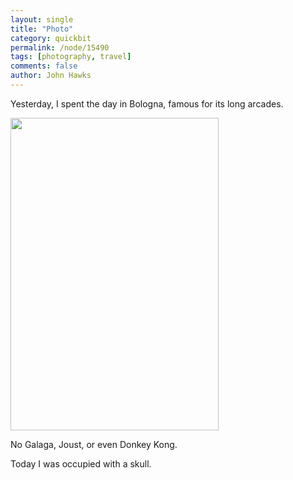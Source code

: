 ```yaml
---
layout: single 
title: "Photo" 
category: quickbit
permalink: /node/15490
tags: [photography, travel] 
comments: false 
author: John Hawks 
---
```


Yesterday, I spent the day in Bologna, famous for its long arcades. 

<div class="middle-picture">
<a href="http://www.flickr.com/photos/johnhawks/5712950546/" title="Untitled by John Hawks, on Flickr"><img src="http://farm4.static.flickr.com/3461/5712950546_2c6bd1833c.jpg" width="333" height="500" alt=""></a>
</div>

No Galaga, Joust, or even Donkey Kong.

Today I was occupied with a skull. 

